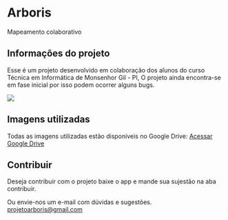 # Arboris

Mapeamento colaborativo

## Informações do projeto

Esse é um projeto desenvolvido em colaboração dos alunos do curso Técnica em Informática de Monsenhor Gil - PI,
O projeto ainda encontra-se em fase inicial por isso podem ocorrer alguns bugs.

![](https://lh5.googleusercontent.com/hC1sON1H0bbMA3IIY364xYkRFTAMY8w5Igx-vp1dZKYHe-0c-iLAlPwXoRlkSRREKymWDNbn2GyFWq47hoQG=w1366-h608)

## Imagens utilizadas 

Todas as imagens utilizadas estão disponíveis no Google Drive:
[Acessar Google Drive](https://drive.google.com/drive/folders/1QuQ-9eSuAs0UYsxOFNTdGnxSXXHFJKuf)


## Contribuir

Deseja contribuir com o projeto baixe o app e mande sua sujestão na aba contribuir.

Ou envie-nos um e-mail com dúvidas e sugestões. projetoarboris@gmail.com
